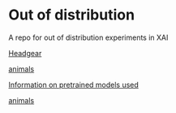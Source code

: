 # Out of distribution
A repo for out of distribution experiments in XAI

[Headgear](https://htmlpreview.github.io/?https://github.com/k3larra/ood/blob/main/headgear_version01.html)

[animals](https://htmlpreview.github.io/?https://github.com/k3larra/ood/blob/main/animals_version01.html)

[Information on pretrained models used](https://github.com/k3larra/ood/blob/main/models.md)


[animals](https://htmlpreview.github.io/?https://github.com/k3larra/ood/blob/main/animals/version01/image0/image0.PNG)
